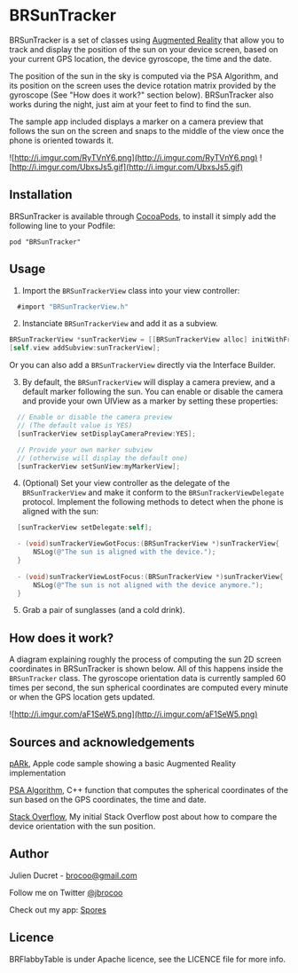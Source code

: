 # BRSunTracker

BRSunTracker is a set of classes using [Augmented Reality] that allow you to track and display the position of the sun on your device screen, based on your current GPS location, the device gyroscope, the time and the date.

The position of the sun in the sky is computed via the PSA Algorithm, and its position on the screen uses the device rotation matrix provided by the gyroscope (See "How does it work?" section below).
BRSunTracker also works during the night, just aim at your feet to find to find the sun.

The sample app included displays a marker on a camera preview that follows the sun on the screen and snaps to the middle of the view once the phone is oriented towards it.

![http://i.imgur.com/RyTVnY6.png](http://i.imgur.com/RyTVnY6.png)
![http://i.imgur.com/UbxsJs5.gif](http://i.imgur.com/UbxsJs5.gif)

## Installation

BRSunTracker is available through [CocoaPods](http://cocoapods.org), to install
it simply add the following line to your Podfile:

    pod "BRSunTracker"
    
## Usage

1.  Import the `BRSunTrackerView` class into your view controller:

  ```objective-c
    #import "BRSunTrackerView.h"
  ```
  
2.  Instanciate `BRSunTrackerView` and add it as a subview.
  ```objective-c
BRSunTrackerView *sunTrackerView = [[BRSunTrackerView alloc] initWithFrame:CGRectMake(0, 0, 320, 428)];
[self.view addSubview:sunTrackerView];
  ```
Or you can also add a `BRSunTrackerView` directly via the Interface Builder.

3.  By default, the `BRSunTrackerView` will display a camera preview, and a default marker following the sun. 
You can enable or disable the camera and provide your own UIView as a marker by setting these properties:
  ```objective-c
    // Enable or disable the camera preview
    // (The default value is YES)
    [sunTrackerView setDisplayCameraPreview:YES];

    // Provide your own marker subview 
    // (otherwise will display the default one)
    [sunTrackerView setSunView:myMarkerView];
  ```
4. (Optional) Set your view controller as the delegate of the `BRSunTrackerView` and make it conform to the `BRSunTrackerViewDelegate` protocol. Implement the following methods to detect when the phone is aligned with the sun:

  ```objective-c
    [sunTrackerView setDelegate:self];  
  ```
  
  ```objective-c
    - (void)sunTrackerViewGotFocus:(BRSunTrackerView *)sunTrackerView{
        NSLog(@"The sun is aligned with the device.");
    }
    
    - (void)sunTrackerViewLostFocus:(BRSunTrackerView *)sunTrackerView{
        NSLog(@"The sun is not aligned with the device anymore.");
    }
  ```
5. Grab a pair of sunglasses (and a cold drink).


## How does it work?

A diagram explaining roughly the process of computing the sun 2D screen coordinates in BRSunTracker is shown below.
All of this happens inside the `BRSunTracker` class.
The gyroscope orientation data is currently sampled 60 times per second, the sun spherical coordinates are computed every minute or when the GPS location gets updated.

![http://i.imgur.com/aF1SeW5.png](http://i.imgur.com/aF1SeW5.png)

## Sources and acknowledgements

[pARk], Apple code sample showing a basic Augmented Reality implementation

[PSA Algorithm], C++ function that computes the spherical coordinates of the sun based on the GPS coordinates, the time and date.

[Stack Overflow], My initial Stack Overflow post about how to compare the device orientation with the sun position.

## Author

Julien Ducret - <brocoo@gmail.com>

Follow me on Twitter [@jbrocoo](https://twitter.com/jbrocoo)

Check out my app: [Spores](https://itunes.apple.com/us/app/spores/id718495353?l=fr&ls=1&mt=8)

## Licence

BRFlabbyTable is under Apache licence, see the LICENCE file for more info.

[Augmented Reality]:http://en.wikipedia.org/wiki/Augmented_reality
[PSA Algorithm]:http://www.psa.es/sdg/sunpos.htm
[pARk]:https://developer.apple.com/library/ios/samplecode/pARk/Introduction/Intro.html
[Stack Overflow]:http://stackoverflow.com/questions/21246745/compare-device-3d-orientation-with-the-sun-position
